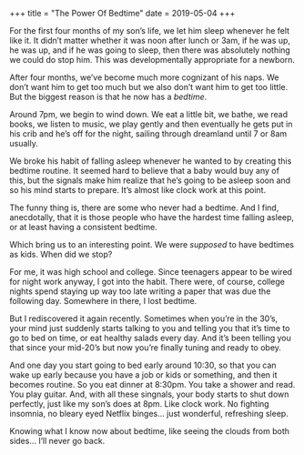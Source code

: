 +++
title = "The Power Of Bedtime"
date = 2019-05-04
+++

For the first four months of my son’s life, we let him sleep whenever he felt like it. It didn’t matter whether it was noon after lunch or 3am, if he was up, he was up, and if he was going to sleep, then there was absolutely nothing we could do stop him. This was developmentally appropriate for a newborn.

After four months, we’ve become much more cognizant of his naps. We don’t want him to get too much but we also don’t want him to get too little. But the biggest reason is that he now has a _bedtime_. 

Around 7pm, we begin to wind down. We eat a little bit, we bathe, we read books, we listen to music, we play gently and then eventually he gets put in his crib and he’s off for the night, sailing through dreamland until 7 or 8am usually. 

We broke his habit of falling asleep whenever he wanted to by creating this bedtime routine. It seemed hard to believe that a baby would buy any of this, but the signals make him realize that he’s going to be asleep soon and so his mind starts to prepare. It’s almost like clock work at this point.

The funny thing is, there are some who never had a bedtime. And I find, anecdotally, that it is those people who have the hardest time falling asleep, or at least having a consistent bedtime. 

Which bring us to an interesting point. We were _supposed_ to have bedtimes as kids. When did we stop?

For me, it was high school and college. Since teenagers appear to be wired for night work anyway, I got into the habit. There were, of course, college nights spend staying up way too late writing a paper that was due the following day. Somewhere in there, I lost bedtime.

But I rediscovered it again recently. Sometimes when you’re in the 30’s, your mind just suddenly starts talking to you and telling you that it’s time to go to bed on time, or eat healthy salads every day. And it’s been telling you that since your mid-20’s but now you’re finally tuning and ready to obey.

And one day you start going to bed early around 10:30, so that you can wake up early because you have a job or kids or something, and then it becomes routine. So you eat dinner at 8:30pm. You take a shower and read. You play guitar. And, with all these singnals, your body starts to shut down perfectly, just like my son’s does at 8pm. Like clock work. No fighting insomnia, no bleary eyed Netflix binges… just wonderful, refreshing sleep.

Knowing what I know now about bedtime, like seeing the clouds from both sides… I’ll never go back.